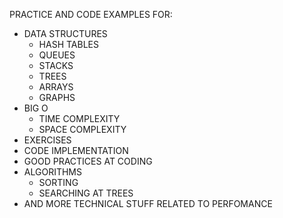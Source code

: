 PRACTICE AND CODE EXAMPLES FOR:
- DATA STRUCTURES
    * HASH TABLES
    * QUEUES
    * STACKS
    * TREES
    * ARRAYS
    * GRAPHS
- BIG O
    * TIME COMPLEXITY
    * SPACE COMPLEXITY
- EXERCISES
- CODE IMPLEMENTATION
- GOOD PRACTICES AT CODING
- ALGORITHMS
    * SORTING
    * SEARCHING AT TREES
- AND MORE TECHNICAL STUFF RELATED TO PERFOMANCE